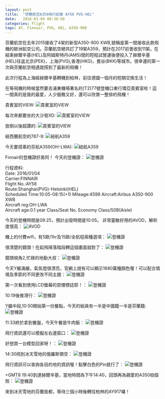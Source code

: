 ```yaml
---
layout: post
title:  "芬蘭航空A359飛行紀錄 AY58 PVG-HEL"
date:   2016-01-04 08:36:58
categories: Flight
tags: AY, Finnair, PVG, HEL, A350-900
---
```

芬蘭航空在去年2015接收了4架的新型A350-900 XWB,號稱是第一間接收此款飛機的歐洲航空公司。芬蘭航空總共訂了19架A359，預計在2017前會收到11架。在結束赫爾辛基(HEL)及阿姆斯特丹(AMS)間的短程試營運後便投入了赫爾辛基(HEL)往返北京(PEK)，上海(PVG),香港(HKG)，曼谷(BKK)等城市。很幸運的第一次與芬蘭航空相遇就搭到了最新的飛機！

此次行程為上海經赫爾辛基轉機到柏林，前往德國一個月的短期交換生活！

在等飛機的時候當然要去浦東機場著名的(T2)77號登機口東行環亞貴賓室啦！這一間真的是我的最愛，人少服務又好，還可以欣賞一整排的飛機！

貴賓室的VIEW:
![貴賓室的VIEW](https://chiaoy.github.io/assets/IMG_0955.JPG)


每次來都要坐的大沙發XD:
![貴賓室的VIEW](https://chiaoy.github.io/assets/IMG_0960.JPG)


放倒以後超讚的:
![貴賓室的VIEW](https://chiaoy.github.io/assets/IMG_0961.JPG)

紐西蘭航空的787-9:
![紐航A359](https://chiaoy.github.io/assets/IMG_0954.JPG)

今天要搭乘的芬航A359(OH-LWA):
![紐航A359](https://chiaoy.github.io/assets/IMG_0969.JPG)


Finnair的登機證好美阿！
今天的登機證：
![登機證](https://chiaoy.github.io/assets/IMG_0957.JPG)


行程資料:<br/>
Date: 2016/01/04<br/>
Carrier:FINNAIR<br />
Flight No.:AY58<br />
Route:Shanghai(PVG)-Helsinki(HEL)<br />
Scheduled Time:10:05-08:15(+1)
Mileage:4599
Aircraft:Airbus A350-900 XWB<br />
Aircraft reg:OH-LWA<br />
Aircraft age:0.1 year
Class/Seat No. Economy Class/50B(Aisle)

今天的登機時間是09:25，預計出發時間是10:05。
非常靈敏好用的AVOD，解析度很高：
![AVOD](https://chiaoy.github.io/assets/IMG_0970.JPG)

機上的付費wifi，有5歐/1hr及15歐/全航程兩種選項：
![登機證](https://chiaoy.github.io/assets/IMG_0971.JPG)

很清楚的鏡頭！在起飛降落階段轉這個畫面就對了：
![登機證](https://chiaoy.github.io/assets/IMG_0973.JPG)


鏡頭視角2,忙碌的地勤大叔：
![登機證](https://chiaoy.github.io/assets/IMG_0972.JPG)

今天Y艙滿艙，氣氛燈很漂亮，官網上說有可以顯示1680萬種顏色喔！可以配合情境及季節的不同更改不同主題：
![登機證](https://chiaoy.github.io/assets/IMG_0976.JPG)

第一次看到使用LCD螢幕的禁煙標誌耶！：
![登機證](https://chiaoy.github.io/assets/IMG_0980.JPG)

10:19後推滑行：
![登機證](https://chiaoy.github.io/assets/IMG_0984.JPG)

Y艙中段,10:50開始第一份餐點，今天的組員有一半是中國籍一半是芬蘭籍:
![登機證](https://chiaoy.github.io/assets/IMG_1007.JPG)


11:33終於拿到餐盤，今天午餐是牛肉飯：
![登機證](https://chiaoy.github.io/assets/IMG_1006.JPG)

飛行資訊還可以模擬左右邊窗口：
![登機證](https://chiaoy.github.io/assets/IMG_1008.JPG)

好想買一台模型回家呀！：
![登機證](https://chiaoy.github.io/assets/IMG_1009.JPG)


14:30飛到冰天雪地的俄羅斯領空：
![登機證](https://chiaoy.github.io/assets/IMG_1010.JPG)

飛行資訊可以查詢各目的地的資訊喔！點擊白色的Pin就行了：
![登機證](https://chiaoy.github.io/assets/IMG_1011.JPG)

+GMT8 19:40到達赫爾辛基，當地時間為下午14:40，回頭再為親愛的A350拍個照：
![登機證](https://chiaoy.github.io/assets/IMG_1012.JPG)

來到冰天雪地的芬蘭首都，等待三個小時後轉往柏林的AY917囉！



